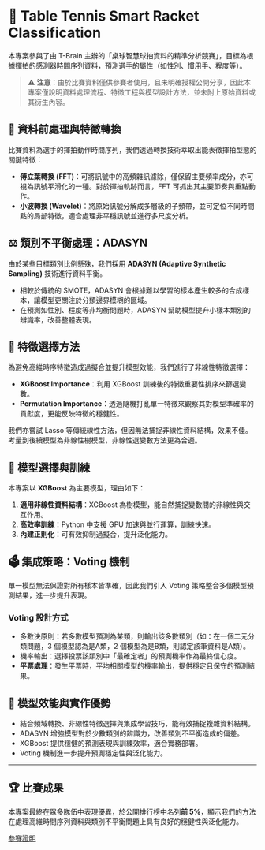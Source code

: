 # 🏓 Table Tennis Smart Racket Classification

本專案參與了由 T-Brain 主辦的「桌球智慧球拍資料的精準分析競賽」，目標為根據揮拍的感測器時間序列資料，預測選手的屬性（如性別、慣用手、程度等）。

> ⚠️ **注意**：由於比賽資料僅供參賽者使用，且未明確授權公開分享，因此本專案僅說明資料處理流程、特徵工程與模型設計方法，並未附上原始資料或其衍生內容。

## 🔧 資料前處理與特徵轉換

比賽資料為選手的揮拍動作時間序列，我們透過轉換技術萃取出能表徵揮拍型態的關鍵特徵：

- **傅立葉轉換 (FFT)**：可將訊號中的高頻雜訊濾除，僅保留主要頻率成分，亦可視為訊號平滑化的一種。對於揮拍軌跡而言，FFT 可抓出其主要節奏與重點動作。
- **小波轉換 (Wavelet)**：將原始訊號分解成多層級的子頻帶，並可定位不同時間點的局部特徵，適合處理非平穩訊號並進行多尺度分析。

## ⚖️ 類別不平衡處理：ADASYN

由於某些目標類別比例懸殊，我們採用 **ADASYN (Adaptive Synthetic Sampling)** 技術進行資料平衡。

- 相較於傳統的 SMOTE，ADASYN 會根據難以學習的樣本產生較多的合成樣本，讓模型更關注於分類邊界模糊的區域。
- 在預測如性別、程度等非均衡問題時，ADASYN 幫助模型提升小樣本類別的辨識率，改善整體表現。

## 🧠 特徵選擇方法

為避免高維時序特徵造成過擬合並提升模型效能，我們進行了非線性特徵選擇：

- **XGBoost Importance**：利用 XGBoost 訓練後的特徵重要性排序來篩選變數。
- **Permutation Importance**：透過隨機打亂單一特徵來觀察其對模型準確率的貢獻度，更能反映特徵的穩健性。

我們亦嘗試 Lasso 等傳統線性方法，但因無法捕捉非線性資料結構，效果不佳。考量到後續模型為非線性樹模型，非線性選變數方法更為合適。

## 🤖 模型選擇與訓練

本專案以 **XGBoost** 為主要模型，理由如下：

1. **適用非線性資料結構**：XGBoost 為樹模型，能自然捕捉變數間的非線性與交互作用。
2. **高效率訓練**：Python 中支援 GPU 加速與並行運算，訓練快速。
3. **內建正則化**：可有效抑制過擬合，提升泛化能力。

## 🗳️ 集成策略：Voting 機制

單一模型無法保證對所有樣本皆準確，因此我們引入 Voting 策略整合多個模型預測結果，進一步提升表現。

### Voting 設計方式

- 多數決原則：若多數模型預測為某類，則輸出該多數類別（如：在一個二元分類問題，3 個模型認為是A類，2 個模型為是B類，則認定該筆資料是A類）。
- 機率輸出：選擇投票該類別中「最確定者」的預測機率作為最終信心度。
- **平票處理**：發生平票時，平均相關模型的機率輸出，提供穩定且保守的預測結果。

## 🚀 模型效能與實作優勢

- 結合頻域轉換、非線性特徵選擇與集成學習技巧，能有效捕捉複雜資料結構。
- ADASYN 增強模型對於少數類別的辨識力，改善類別不平衡造成的偏差。
- XGBoost 提供穩健的預測表現與訓練效率，適合實務部署。
- Voting 機制進一步提升預測穩定性與泛化能力。

---
## 🏆 比賽成果

本專案最終在眾多隊伍中表現優異，於公開排行榜中名列**前 5%**，顯示我們的方法在處理高維時間序列資料與類別不平衡問題上具有良好的穩健性與泛化能力。

[參賽證明](https://github.com/ILaskira/Table-Tennis-Smart-Racket-Classification/blob/main/%E6%A1%8C%E7%90%83%E7%AB%B6%E8%B3%BD%E5%8F%83%E8%B3%BD%E8%AD%89%E6%98%8E.pdf)  

